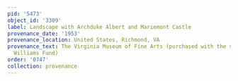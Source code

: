 ```yaml
---
pid: '5473'
object_id: '3309'
label: Landscape with Archduke Albert and Mariemont Castle
provenance_date: '1953'
provenance_location: United States, Richmond, VA
provenance_text: The Virginia Museum of Fine Arts (purchased with the support of the
  Williams Fund)
order: '0747'
collection: provenance
---
```

